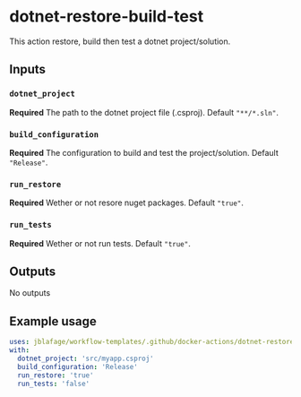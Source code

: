 # dotnet-restore-build-test

This action restore, build then test a dotnet project/solution.

## Inputs

### `dotnet_project`

**Required** The path to the dotnet project file (.csproj). Default `"**/*.sln"`.

### `build_configuration`

**Required** The configuration to build and test the project/solution. Default `"Release"`.

### `run_restore`

**Required** Wether or not resore nuget packages. Default `"true"`.

### `run_tests`

**Required** Wether or not run tests. Default `"true"`.

## Outputs

No outputs

## Example usage

```yaml
uses: jblafage/workflow-templates/.github/docker-actions/dotnet-restore-build-test@main
with:
  dotnet_project: 'src/myapp.csproj'
  build_configuration: 'Release'
  run_restore: 'true'
  run_tests: 'false'
```
